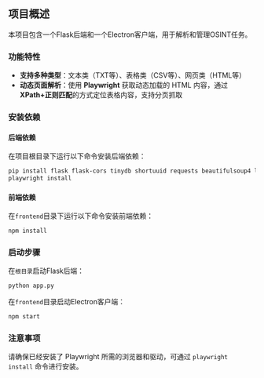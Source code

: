 ## 项目概述
本项目包含一个Flask后端和一个Electron客户端，用于解析和管理OSINT任务。

### 功能特性
- **支持多种类型**：文本类（TXT等）、表格类（CSV等）、网页类（HTML等）
- **动态页面解析**：使用 **Playwright** 获取动态加载的 HTML 内容，通过**XPath+正则匹配**的方式定位表格内容，支持分页抓取

### 安装依赖

#### 后端依赖
在项目根目录下运行以下命令安装后端依赖：
```bash
pip install flask flask-cors tinydb shortuuid requests beautifulsoup4 lxml pandas apscheduler playwright
playwright install
```

#### 前端依赖
在`frontend`目录下运行以下命令安装前端依赖：
```bash
npm install
```

### 启动步骤
在`根目录`启动Flask后端：

```bash
python app.py
```
在`frontend`目录启动Electron客户端：


```bash
npm start
```

### 注意事项
请确保已经安装了 Playwright 所需的浏览器和驱动，可通过 `playwright install` 命令进行安装。